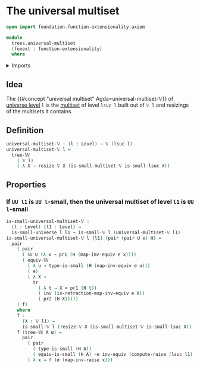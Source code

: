 # The universal multiset

```agda
open import foundation.function-extensionality-axiom

module
  trees.universal-multiset
  (funext : function-extensionality)
  where
```

<details><summary>Imports</summary>

```agda
open import foundation.dependent-pair-types
open import foundation.equivalences funext
open import foundation.identity-types funext
open import foundation.raising-universe-levels funext
open import foundation.small-types funext
open import foundation.small-universes funext
open import foundation.transport-along-identifications
open import foundation.universe-levels

open import trees.functoriality-w-types funext
open import trees.multisets funext
open import trees.small-multisets funext
open import trees.w-types funext
```

</details>

## Idea

The {{#concept "universal multiset" Agda=universal-multiset-𝕍}} of
[universe level](foundation.universe-levels.md) `l` is the
[multiset](trees.multisets.md) of level `lsuc l` built out of `𝕍 l` and
resizings of the multisets it contains.

## Definition

```agda
universal-multiset-𝕍 : (l : Level) → 𝕍 (lsuc l)
universal-multiset-𝕍 l =
  tree-𝕎
    ( 𝕍 l)
    ( λ X → resize-𝕍 X (is-small-multiset-𝕍 is-small-lsuc X))
```

## Properties

### If `UU l1` is `UU l`-small, then the universal multiset of level `l1` is `UU l`-small

```agda
is-small-universal-multiset-𝕍 :
  (l : Level) {l1 : Level} →
  is-small-universe l l1 → is-small-𝕍 l (universal-multiset-𝕍 l1)
is-small-universal-multiset-𝕍 l {l1} (pair (pair U e) H) =
  pair
    ( pair
      ( 𝕎 U (λ x → pr1 (H (map-inv-equiv e x))))
      ( equiv-𝕎
        ( λ u → type-is-small (H (map-inv-equiv e u)))
        ( e)
        ( λ X →
          tr
            ( λ t → X ≃ pr1 (H t))
            ( inv (is-retraction-map-inv-equiv e X))
            ( pr2 (H X)))))
    ( f)
    where
    f :
      (X : 𝕍 l1) →
      is-small-𝕍 l (resize-𝕍 X (is-small-multiset-𝕍 is-small-lsuc X))
    f (tree-𝕎 A α) =
      pair
        ( pair
          ( type-is-small (H A))
          ( equiv-is-small (H A) ∘e inv-equiv (compute-raise (lsuc l1) A)))
        ( λ x → f (α (map-inv-raise x)))
```

